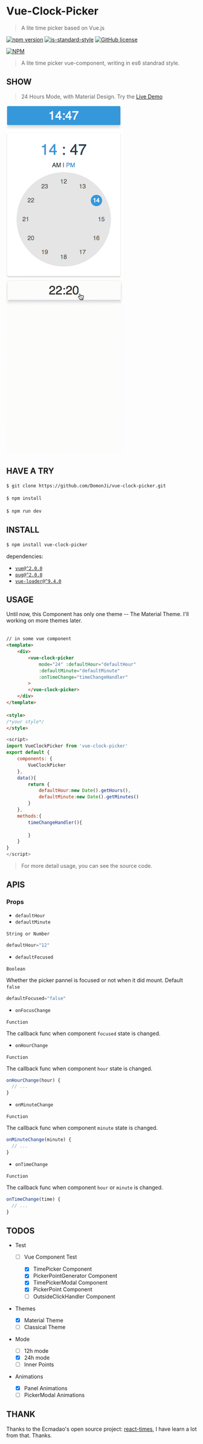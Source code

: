 # Vue-Clock-Picker

> A lite time picker based on Vue.js

[![npm version](https://badge.fury.io/js/vue-clock-picker.svg)](https://badge.fury.io/js/vue-clock-picker) [![js-standard-style](https://img.shields.io/badge/code%20style-standard-brightgreen.svg)](http://standardjs.com) [![GitHub license](https://img.shields.io/badge/license-MIT-blue.svg)](https://github.com/DomonJi/vue-clock-picker/blob/master/LICENSE)

[![NPM](https://nodei.co/npm/vue-clock-picker.png?downloads=true&downloadRank=true&stars=true)](https://nodei.co/npm/vue-clock-picker/)

> A lite time picker vue-component, writing in es6 standrad style.

## SHOW

> 24 Hours Mode, with Material Design. Try the [Live Demo](https://domonji.github.io/vue-clock-picker)

![24HoursMode](./intro_src/24M.png) ![vue-clock-picker](./intro_src/24M.gif)

## HAVE A TRY

```bash
$ git clone https://github.com/DomonJi/vue-clock-picker.git

$ npm install

$ npm run dev
```

## INSTALL

```bash
$ npm install vue-clock-picker
```

dependencies:

- [`vue@^2.0.0`](https://github.com/vuejs/vue)
- [`pug@^2.0.0`](https://github.com/pugjs/pug)
- [`vue-loader@^9.4.0`](https://github.com/vuejs/vue-loader)

## USAGE

Until now, this Component has only one theme -- The Material Theme. I'll working on more themes later.

```html

// in some vue component
<template>
    <div>
        <vue-clock-picker
            mode="24" :defaultHour="defaultHour"
            :defaultMinute="defaultMinute"
            :onTimeChange="timeChangeHandler"
        >
        </vue-clock-picker>
    </div>
</template>

<style>
/*your style*/
</style>
```

```javascript
<script>
import VueClockPicker from 'vue-clock-picker'
export default {
    components: {
        VueClockPicker
    },
    data(){
        return {
            defaultHour:new Date().getHours(),
            defaultMinute:new Date().getMinutes()
        }
    },
    methods:{
        timeChangeHandler(){

        }
    }
}
</script>
```

> For more detail usage, you can see the source code.

## APIS

### Props

- `defaultHour`
- `defaultMinute`

`String or Number`

```javascript
defaultHour="12"
```

- `defaultFocused`

`Boolean`

Whether the picker pannel is focused or not when it did mount. Default `false`

```javascript
defaultFocused="false"
```

- `onFocusChange`

`Function`

The callback func when component `focused` state is changed.

- `onHourChange`

`Function`

The callback func when component `hour` state is changed.

```javascript
onHourChange(hour) {
  // ...
}
```

- `onMinuteChange`

`Function`

The callback func when component `minute` state is changed.

```javascript
onMinuteChange(minute) {
  // ...
}
```

- `onTimeChange`

`Function`

The callback func when component `hour` or `minute` is changed.

```javascript
onTimeChange(time) {
  // ...
}
```

## TODOS

- Test

  - [ ] Vue Component Test

    - [x] TimePicker Component
    - [x] PickerPointGenerator Component
    - [x] TimePickerModal Component
    - [x] PickerPoint Component
    - [ ] OutsideClickHandler Component

- Themes

  - [x] Material Theme
  - [ ] Classical Theme

- Mode

  - [ ] 12h mode
  - [x] 24h mode
  - [ ] Inner Points

- Animations

  - [x] Panel Animations
  - [ ] PickerModal Animations

## THANK

Thanks to the Ecmadao's open source project: [react-times](https://github.com/ecmadao/react-times), I have learn a lot from that. Thanks.
